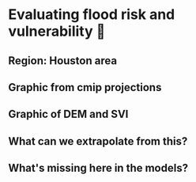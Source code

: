 # Evaluating flood risk and vulnerability 🌊


## Region: Houston area



## Graphic from cmip projections


## Graphic of DEM and SVI


## What can we extrapolate from this? 

## What's missing here in the models? 


